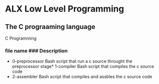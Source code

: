 # ALX Low Level Programming
## The C prograaming language

C Programming

### file name ### Description
* 0-preprocessor Bash script that run a c source throught the preprocessor stage* 1-compiler     Bash script that compiles the c source code
* 2-assembler	Bash script that compiles and assbles the c source code
